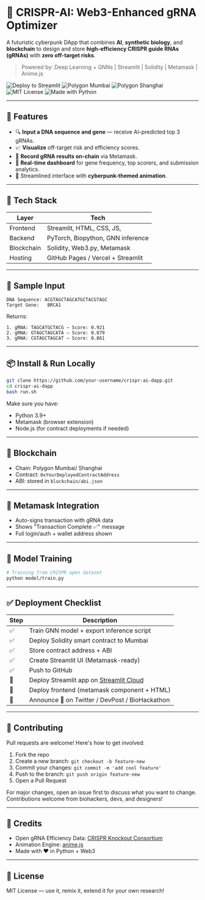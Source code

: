 # 🧬 CRISPR-AI: Web3-Enhanced gRNA Optimizer

A futuristic cyberpunk DApp that combines **AI**, **synthetic biology**, and **blockchain** to design and store **high-efficiency CRISPR guide RNAs (gRNAs)** with **zero off-target risks**.

> Powered by: Deep Learning + GNNs | Streamlit | Solidity | Metamask | Anime.js

![Deploy to Streamlit](https://img.shields.io/badge/Deploy-Streamlit-blueviolet?logo=streamlit)
![Polygon Mumbai](https://img.shields.io/badge/Blockchain-Polygon_Mumbai-purple?logo=ethereum)
![Polygon Shanghai](https://img.shields.io/badge/Deploy-Shanghai-blueviolet?logo=streamlit)
![MIT License](https://img.shields.io/badge/License-MIT-green.svg)
![Made with Python](https://img.shields.io/badge/Made%20with-Python-3776AB?logo=python)

---

## 🚀 Features

- 🔍 **Input a DNA sequence and gene** — receive AI-predicted top 3 gRNAs.
- 📈 **Visualize** off-target risk and efficiency scores.
- 🔗 **Record gRNA results on-chain** via Metamask.
- 🧾 **Real-time dashboard** for gene frequency, top scorers, and submission analytics.
- 🧬 Streamlined interface with **cyberpunk-themed animation**.

---

## 🧠 Tech Stack

| Layer       | Tech                                |
|------------|-------------------------------------|
| Frontend    | Streamlit, HTML, CSS, JS,          |
| Backend     | PyTorch, Biopython, GNN inference  |
| Blockchain  | Solidity, Web3.py, Metamask        |
| Hosting     | GitHub Pages / Vercel + Streamlit  |

---

## 🧪 Sample Input

```text
DNA Sequence: ACGTAGCTAGCATGCTACGTAGC
Target Gene:   BRCA1
```

Returns:

```
1. gRNA: TAGCATGCTACG — Score: 0.921
2. gRNA: GTAGCTAGCATA — Score: 0.879
3. gRNA: CGTAGCTAGCAT — Score: 0.861
```

---

## 📦 Install & Run Locally

```bash
git clone https://github.com/your-username/crispr-ai-dapp.git
cd crispr-ai-dapp
bash run.sh
```

Make sure you have:
- Python 3.9+
- Metamask (browser extension)
- Node.js (for contract deployments if needed)

---

## 🔗 Blockchain

- Chain: Polygon Mumbai/ Shanghai
- Contract: `0xYourDeployedContractAddress`
- ABI: stored in `blockchain/abi.json`

---

## 🔐 Metamask Integration

- Auto-signs transaction with gRNA data
- Shows "Transaction Complete ✅" message
- Full login/auth + wallet address shown

---

## 🧠 Model Training

```bash
# Training from CRISPR open dataset
python model/train.py
```

---

## ✅ Deployment Checklist

| Step | Description |
|------|-------------|
| ✅   | Train GNN model + export inference script |
| ✅   | Deploy Solidity smart contract to Mumbai |
| ✅   | Store contract address + ABI |
| ✅   | Create Streamlit UI (Metamask-ready) |
| ✅   | Push to GitHub |
| 💜   | Deploy Streamlit app on [Streamlit Cloud](https://streamlit.io/cloud) |
| 💜   | Deploy frontend (metamask component + HTML) |
| 💜   | Announce 🚀 on Twitter / DevPost / BioHackathon |

---

## 🤝 Contributing

Pull requests are welcome! Here's how to get involved:

1. Fork the repo
2. Create a new branch: `git checkout -b feature-new`  
3. Commit your changes: `git commit -m 'add cool feature'`  
4. Push to the branch: `git push origin feature-new`  
5. Open a Pull Request

For major changes, open an issue first to discuss what you want to change. Contributions welcome from biohackers, devs, and designers!

---

## 🙌 Credits

- Open gRNA Efficiency Data: [CRISPR Knockout Consortium](https://github.com)
- Animation Engine: [anime.js](https://animejs.com)
- Made with ❤️ in Python + Web3

---

## 📜 License

MIT License — use it, remix it, extend it for your own research!

